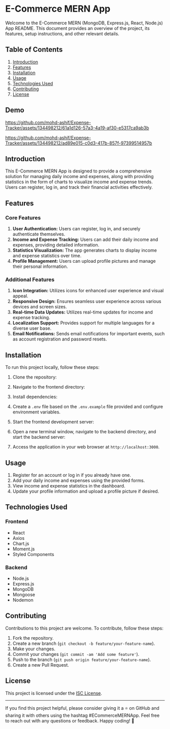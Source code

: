 # E-Commerce MERN App

Welcome to the E-Commerce MERN (MongoDB, Express.js, React, Node.js) App README. This document provides an overview of the project, its features, setup instructions, and other relevant details.

## Table of Contents

1. [Introduction](#introduction)
2. [Features](#features)
3. [Installation](#installation)
4. [Usage](#usage)
5. [Technologies Used](#technologies-used)
6. [Contributing](#contributing)
7. [License](#license)

## Demo 
https://github.com/mohd-ashif/Expense-Tracker/assets/134498212/61a1d126-57a3-4a19-af30-e5317ca9ab3b


https://github.com/mohd-ashif/Expense-Tracker/assets/134498212/ad89e015-c0d3-417b-857f-97399514957b




## Introduction

This E-Commerce MERN App is designed to provide a comprehensive solution for managing daily income and expenses, along with providing statistics in the form of charts to visualize income and expense trends. Users can register, log in, and track their financial activities effectively.

## Features

### Core Features

1. **User Authentication:** Users can register, log in, and securely authenticate themselves.
2. **Income and Expense Tracking:** Users can add their daily income and expenses, providing detailed information.
3. **Statistics Visualization:** The app generates charts to display income and expense statistics over time.
4. **Profile Management:** Users can upload profile pictures and manage their personal information.

### Additional Features

1. **Icon Integration:** Utilizes icons for enhanced user experience and visual appeal.
2. **Responsive Design:** Ensures seamless user experience across various devices and screen sizes.
3. **Real-time Data Updates:** Utilizes real-time updates for income and expense tracking.
4. **Localization Support:** Provides support for multiple languages for a diverse user base.
5. **Email Notifications:** Sends email notifications for important events, such as account registration and password resets.

## Installation

To run this project locally, follow these steps:

1. Clone the repository:

2. Navigate to the frontend directory:

3. Install dependencies:

4. Create a `.env` file based on the `.env.example` file provided and configure environment variables.

5. Start the frontend development server:

6. Open a new terminal window, navigate to the backend directory, and start the backend server:

7. Access the application in your web browser at `http://localhost:3000`.

## Usage

1. Register for an account or log in if you already have one.
2. Add your daily income and expenses using the provided forms.
3. View income and expense statistics in the dashboard.
4. Update your profile information and upload a profile picture if desired.

## Technologies Used

### Frontend

- React
- Axios
- Chart.js
- Moment.js
- Styled Components

### Backend

- Node.js
- Express.js
- MongoDB
- Mongoose
- Nodemon

## Contributing

Contributions to this project are welcome. To contribute, follow these steps:

1. Fork the repository.
2. Create a new branch (`git checkout -b feature/your-feature-name`).
3. Make your changes.
4. Commit your changes (`git commit -am 'Add some feature'`).
5. Push to the branch (`git push origin feature/your-feature-name`).
6. Create a new Pull Request.

## License

This project is licensed under the [ISC License](LICENSE).

---

If you find this project helpful, please consider giving it a ⭐ on GitHub and sharing it with others using the hashtag #ECommerceMERNApp. Feel free to reach out with any questions or feedback. Happy coding! 🚀
